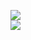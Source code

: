 [![](https://img.shields.io/badge/Made%20With-Github%20Spray-lightgrey.svg?style=for-the-badge&logo=github)](https://github.com/Annihil/github-spray#32598)  
[![](https://i.imgur.com/2DrTn0Z.gif)](https://github.com/Annihil/github-spray)